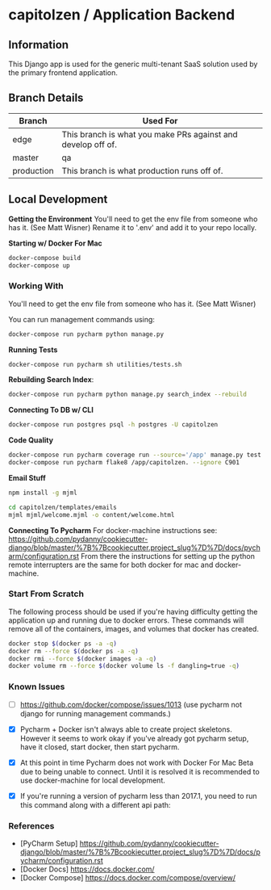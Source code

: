 # capitolzen / Application Backend

## Information
This Django app is used for the generic multi-tenant SaaS solution used by the primary frontend application.

## Branch Details
| Branch  | Used For |
| ------------- | ------------- |
| edge  | This branch is what you make PRs against and develop off of.  |
| master  | qa  |
| production  | This branch is what production runs off of.  |



## Local Development

**Getting the Environment**
You'll need to get the env file from someone who has it. (See Matt Wisner) Rename it to '.env' and add it to your repo locally.

**Starting w/ Docker For Mac**
```bash
docker-compose build
docker-compose up
```

### Working With
You'll need to get the env file from someone who has it. (See Matt Wisner)

You can run management commands using:
```bash
docker-compose run pycharm python manage.py
```

**Running Tests**
```bash
docker-compose run pycharm sh utilities/tests.sh
```

**Rebuilding Search Index**:
```bash
docker-compose run pycharm python manage.py search_index --rebuild
```


**Connecting To DB w/ CLI**
```bash
docker-compose run postgres psql -h postgres -U capitolzen
```

**Code Quality**
```bash
docker-compose run pycharm coverage run --source='/app' manage.py test --failfast
docker-compose run pycharm flake8 /app/capitolzen. --ignore C901
```

**Email Stuff**
```bash
npm install -g mjml
```

```bash
cd capitolzen/templates/emails
mjml mjml/welcome.mjml -o content/welcome.html
```

**Connecting To Pycharm**
For docker-machine instructions see: https://github.com/pydanny/cookiecutter-django/blob/master/%7B%7Bcookiecutter.project_slug%7D%7D/docs/pycharm/configuration.rst
From there the instructions for setting up the python remote interrupters are the same for both docker for mac and docker-machine.

### Start From Scratch
The following process should be used if you're having difficulty getting the
application up and running due to docker errors. These commands will remove
all of the containers, images, and volumes that docker has created.
```bash
docker stop $(docker ps -a -q)
docker rm --force $(docker ps -a -q)
docker rmi --force $(docker images -a -q)
docker volume rm --force $(docker volume ls -f dangling=true -q)
```

### Known Issues
- [ ] https://github.com/docker/compose/issues/1013 (use pycharm not django for running management commands.)
- [X] Pycharm + Docker isn't always able to create project skeletons. However it seems to work okay if you've already got pycharm setup, have it closed, start docker, then start pycharm.
- [X] At this point in time Pycharm does not work with Docker For Mac Beta due to being unable to connect. Until it is resolved it is recommended to use docker-machine for local development.
- [X] If you're running a version of pycharm less than 2017.1, you need to run this command along with a different api path:


### References
- [PyCharm Setup] https://github.com/pydanny/cookiecutter-django/blob/master/%7B%7Bcookiecutter.project_slug%7D%7D/docs/pycharm/configuration.rst
- [Docker Docs] https://docs.docker.com/
- [Docker Compose] https://docs.docker.com/compose/overview/

